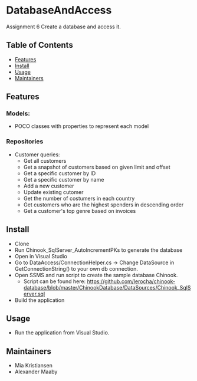 # DatabaseAndAccess

Assignment 6
Create a database and access it.

## Table of Contents
- [Features](#features)
- [Install](#install)
- [Usage](#usage)
- [Maintainers](#maintainers)

## Features

### Models:
- POCO classes with properties to represent each model

### Repositories
- Customer queries:
    - Get all customers
    - Get a snapshot of customers based on given limit and offset
    - Get a specific customer by ID
    - Get a specific customer by name
    - Add a new customer
    - Update existing cutomer
    - Get the number of costumers in each country
    - Get customers who are the highest spenders in descending order
    - Get a customer's top genre based on invoices

## Install
- Clone 
- Run Chinook_SqlServer_AutoIncrementPKs to generate the database
- Open in Visual Studio
- Go to DataAccess/ConnectionHelper.cs -> Change DataSource in GetConnectionString() to your own db connection.
- Open SSMS and run script to create the sample database Chinook.
    - Script can be found here: https://github.com/lerocha/chinook-database/blob/master/ChinookDatabase/DataSources/Chinook_SqlServer.sql  
- Build the application

## Usage
- Run the application from Visual Studio.

## Maintainers
- Mia Kristiansen
- Alexander Maaby
